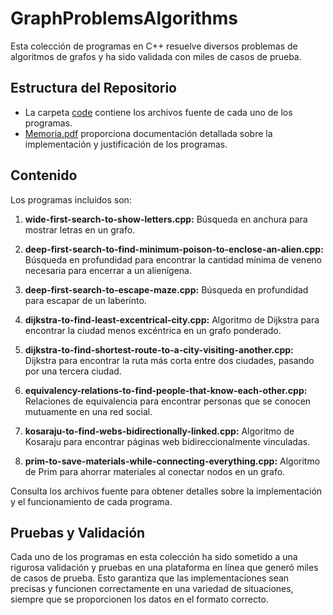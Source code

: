 # GraphProblemsAlgorithms

Esta colección de programas en C++ resuelve diversos problemas de algoritmos de grafos y ha sido validada con miles de casos de prueba.

## Estructura del Repositorio

- La carpeta [code](code) contiene los archivos fuente de cada uno de los programas.
- [Memoria.pdf](Memoria.pdf) proporciona documentación detallada sobre la implementación y justificación de los programas.

## Contenido

Los programas incluidos son:

1. **wide-first-search-to-show-letters.cpp:** Búsqueda en anchura para mostrar letras en un grafo.

2. **deep-first-search-to-find-minimum-poison-to-enclose-an-alien.cpp:** Búsqueda en profundidad para encontrar la cantidad mínima de veneno necesaria para encerrar a un alienígena.

3. **deep-first-search-to-escape-maze.cpp:** Búsqueda en profundidad para escapar de un laberinto.

4. **dijkstra-to-find-least-excentrical-city.cpp:** Algoritmo de Dijkstra para encontrar la ciudad menos excéntrica en un grafo ponderado.

5. **dijkstra-to-find-shortest-route-to-a-city-visiting-another.cpp:** Dijkstra para encontrar la ruta más corta entre dos ciudades, pasando por una tercera ciudad.

6. **equivalency-relations-to-find-people-that-know-each-other.cpp:** Relaciones de equivalencia para encontrar personas que se conocen mutuamente en una red social.

7. **kosaraju-to-find-webs-bidirectionally-linked.cpp:** Algoritmo de Kosaraju para encontrar páginas web bidireccionalmente vinculadas.

8. **prim-to-save-materials-while-connecting-everything.cpp:** Algoritmo de Prim para ahorrar materiales al conectar nodos en un grafo.

Consulta los archivos fuente para obtener detalles sobre la implementación y el funcionamiento de cada programa.

## Pruebas y Validación

Cada uno de los programas en esta colección ha sido sometido a una rigurosa validación y pruebas en una plataforma en línea que generó miles de casos de prueba. Esto garantiza que las implementaciones sean precisas y funcionen correctamente en una variedad de situaciones, siempre que se proporcionen los datos en el formato correcto.
